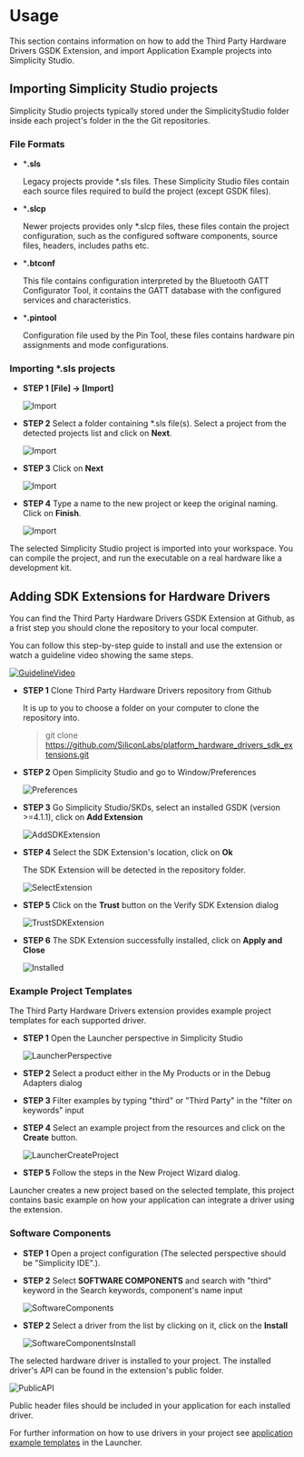 # Usage
This section contains information on how to add the Third Party Hardware Drivers GSDK Extension, and import Application Example projects into Simplicity Studio.

## Importing Simplicity Studio projects
Simplicity Studio projects typically stored under the SimplicityStudio folder inside each project's folder in the the Git repositories.

### File Formats

* ***.sls**

  Legacy projects provide *.sls files. These Simplicity Studio files contain each source files required to build the project (except GSDK files).

* ***.slcp**
  
  Newer projects provides only *.slcp files, these files contain the project configuration, such as the configured software components, source files, headers, includes paths etc.

* ***.btconf**

    This file contains configuration interpreted by the Bluetooth GATT Configurator Tool, it contains the GATT database with the configured services and characteristics.
* ***.pintool**

    Configuration file used by the Pin Tool, these files contains hardware pin assignments and mode configurations. 

### Importing *.sls projects

* **STEP 1** **[File] -> [Import]**

  ![Import](doc/studio/import.png)

* **STEP 2** Select a folder containing *.sls file(s). Select a project from the detected projects list and click on **Next**.

  ![Import](doc/studio/import_browse.png)

* **STEP 3** Click on **Next**
  
  ![Import](doc/studio/import_finish.png)

* **STEP 4** Type a name to the new project or keep the original naming. Click on **Finish**.

  ![Import](doc/studio/import_last_screen.png)

The selected Simplicity Studio project is imported into your workspace. You can compile the project, and run the executable on a real hardware like a development kit.

## Adding SDK Extensions for Hardware Drivers

You can find the Third Party Hardware Drivers GSDK Extension at Github, as a frist step you should clone the repository to your local computer. 


You can follow this step-by-step guide to install and use the extension or watch a guideline video showing the same steps.

[![GuidelineVideo](doc/studio/sdke/sdkeDemoVideo.png)](https://TODO)


* **STEP 1** Clone Third Party Hardware Drivers repository from Github

  It is up to you to choose a folder on your computer to clone the repository into.

  > git clone https://github.com/SiliconLabs/platform_hardware_drivers_sdk_extensions.git


* **STEP 2** Open Simplicity Studio and go to Window/Preferences

  ![Preferences](doc/studio/sdke/preferences.png)

* **STEP 3** Go Simplicity Studio/SKDs, select an installed GSDK (version >=4.1.1), click on **Add Extension**

  ![AddSDKExtension](doc/studio/sdke/sdks.png)

* **STEP 4** Select the SDK Extension's location, click on **Ok**

  The SDK Extension will be detected in the repository folder.

  ![SelectExtension](doc/studio/sdke/addExtension.png)

* **STEP 5** Click on the **Trust** button on the Verify SDK Extension dialog

  ![TrustSDKExtension](doc/studio/sdke/trustSDKextension.png)

* **STEP 6** The SDK Extension successfully installed, click on **Apply and Close**

  ![Installed](doc/studio/sdke/installed.png)

### Example Project Templates

The Third Party Hardware Drivers extension provides example project templates for each supported driver.

* **STEP 1** Open the Launcher perspective in Simplicity Studio

  ![LauncherPerspective](doc/studio/sdke/launcher.png)

* **STEP 2** Select a product either in the My Products or in the Debug Adapters dialog

* **STEP 3** Filter examples by typing "third" or "Third Party" in the "filter on keywords" input 
* **STEP 4** Select an example project from the resources and click on the **Create** button.

  ![LauncherCreateProject](doc/studio/sdke/launcherExamples.png)

* **STEP 5** Follow the steps in the New Project Wizard dialog. 

Launcher creates a new project based on the selected template, this project contains basic example on how your application can integrate a driver using the extension.


### Software Components

* **STEP 1** Open a project configuration (The selected perspective should be "Simplicity IDE".).

* **STEP 2** Select **SOFTWARE COMPONENTS** and search with "third" keyword in the Search keywords, component's name input

  ![SoftwareComponents](doc/studio/sdke/softwareComponents.png)


* **STEP 2** Select a driver from the list by clicking on it, click on the **Install**

  ![SoftwareComponentsInstall](doc/studio/sdke/swcompInstall.png)

The selected hardware driver is installed to your project. The installed driver's API can be found in the extension's public folder.

  ![PublicAPI](doc/studio/sdke/driverAPI.png)

Public header files should be included in your application for each installed driver.

For further information on how to use drivers in your project see [application example templates](#example-project-templates) in the Launcher.
